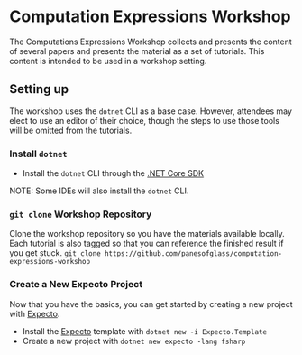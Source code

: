 # Computation Expressions Workshop

The Computations Expressions Workshop collects and presents the content
of several papers and presents the material as a set of tutorials.
This content is intended to be used in a workshop setting.

## Setting up

The workshop uses the `dotnet` CLI as a base case. However, attendees may
elect to use an editor of their choice, though the steps to use those tools
will be omitted from the tutorials.

### Install `dotnet`

* Install the `dotnet` CLI through the [.NET Core SDK](https://www.microsoft.com/net/download)

NOTE: Some IDEs will also install the `dotnet` CLI.

### `git clone` Workshop Repository

Clone the workshop repository so you have the materials available locally.
Each tutorial is also tagged so that you can reference the finished result if you get stuck.
`git clone https://github.com/panesofglass/computation-expressions-workshop`

### Create a New Expecto Project

Now that you have the basics, you can get started by creating a new project with [Expecto](https://github.com/haf/expecto).

* Install the [Expecto](https://github.com/haf/expecto) template with `dotnet new -i Expecto.Template`
* Create a new project with `dotnet new expecto -lang fsharp`
